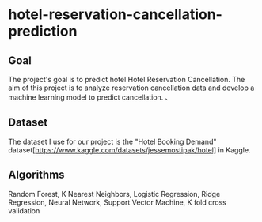 # hotel-reservation-cancellation-prediction

## Goal
The project's goal is to predict hotel Hotel Reservation Cancellation.
The aim of this project is to analyze reservation cancellation data and develop a machine learning model to predict cancellation. 、

## Dataset
The dataset I use for our project is the "Hotel Booking Demand" dataset[https://www.kaggle.com/datasets/jessemostipak/hotel] in Kaggle.

## Algorithms
Random Forest, K Nearest Neighbors, Logistic Regression, Ridge Regression, Neural Network, Support Vector Machine, K fold cross validation
